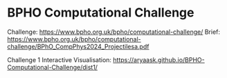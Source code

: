 # BPHO Computational Challenge

Challenge: https://www.bpho.org.uk/bpho/computational-challenge/
Brief: https://www.bpho.org.uk/bpho/computational-challenge/BPhO_CompPhys2024_Projectilesa.pdf

Challenge 1 Interactive Visualisation: https://aryaask.github.io/BPHO-Computational-Challenge/dist1/